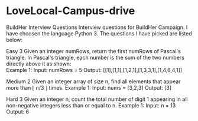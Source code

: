 # LoveLocal-Campus-drive
BuildHer Interview Questions
Interview questions for BuildHer Campaign. I have choosen the language Python 3. The questions I have picked are listed below:

Easy 3
Given an integer numRows, return the first numRows of Pascal's triangle.
In Pascal's triangle, each number is the sum of the two numbers directly above it as shown:  
Example 1:
Input: numRows = 5
Output: [[1],[1,1],[1,2,1],[1,3,3,1],[1,4,6,4,1]]

Medium 2 
Given an integer array of size n, find all elements that appear more than ⌊ n/3 ⌋ times.
Example 1:
Input: nums = [3,2,3]
Output: [3]

Hard 3
Given an integer n, count the total number of digit 1 appearing in all non-negative integers less than or equal to n.
Example 1:
Input: n = 13
Output: 6
